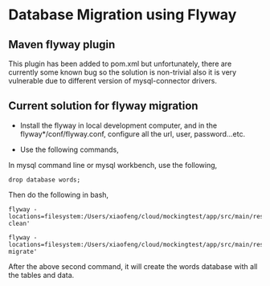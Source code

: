 # Database Migration using Flyway

## Maven flyway plugin

This plugin has been added to pom.xml but unfortunately, there are currently some known bug
so the solution is non-trivial also it is very vulnerable due to 
different version of mysql-connector drivers.

## Current solution for flyway migration

* Install the flyway in local development computer, and in the flyway*/conf/flyway.conf,
configure all the url, user, password...etc. 

* Use the following commands,

In mysql command line or mysql workbench, use the following,

`drop database words;`

Then do the following in bash,

```
flyway -locations=filesystem:/Users/xiaofeng/cloud/mockingtest/app/src/main/resources/db/migration/words/ clean'

flyway -locations=filesystem:/Users/xiaofeng/cloud/mockingtest/app/src/main/resources/db/migration/words/ migrate'

```

After the above second command, it will create the words database with all the tables and data.